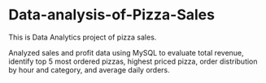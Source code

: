 # Data-analysis-of-Pizza-Sales
This is Data Analytics project of pizza sales.

Analyzed sales and profit data using MySQL to evaluate total revenue, identify top 5 most ordered pizzas, highest priced pizza, order distribution by hour and category, and average daily orders.
